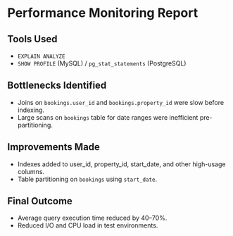 # Performance Monitoring Report

## Tools Used

- `EXPLAIN ANALYZE`
- `SHOW PROFILE` (MySQL) / `pg_stat_statements` (PostgreSQL)

## Bottlenecks Identified

- Joins on `bookings.user_id` and `bookings.property_id` were slow before indexing.
- Large scans on `bookings` table for date ranges were inefficient pre-partitioning.

## Improvements Made

- Indexes added to user_id, property_id, start_date, and other high-usage columns.
- Table partitioning on `bookings` using `start_date`.

## Final Outcome

- Average query execution time reduced by 40–70%.
- Reduced I/O and CPU load in test environments.

